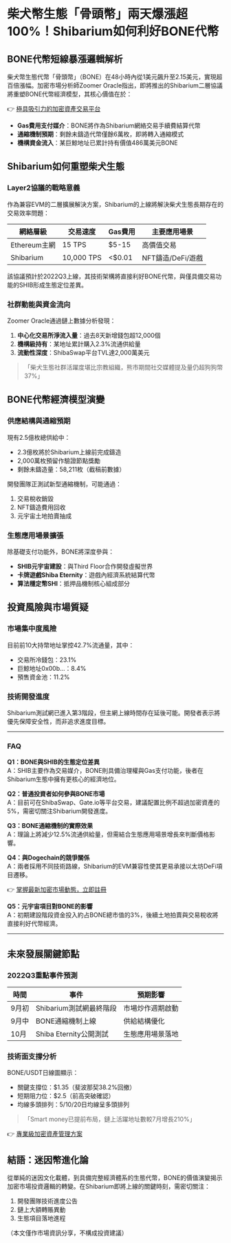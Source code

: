 # 柴犬幣生態「骨頭幣」兩天爆漲超100%！Shibarium如何利好BONE代幣  

## BONE代幣短線暴漲邏輯解析  
柴犬幣生態代幣「骨頭幣」（BONE）在48小時內從1美元飆升至2.15美元，實現超百倍漲幅。加密市場分析師Zoomer Oracle指出，即將推出的Shibarium二層協議將重塑BONE代幣經濟模型，其核心價值在於：  

👉 [極具吸引力的加密資產交易平台](https://bit.ly/okx_welcome)  

- **Gas費用支付媒介**：BONE將作為Shibarium網絡交易手續費結算代幣  
- **通縮機制預期**：剩餘未鑄造代幣僅餘6萬枚，即將轉入通縮模式  
- **機構資金流入**：某巨鯨地址已累計持有價值486萬美元BONE  

## Shibarium如何重塑柴犬生態  

### Layer2協議的戰略意義  
作為兼容EVM的二層擴展解決方案，Shibarium的上線將解決柴犬生態長期存在的交易效率問題：  

| 網絡層級 | 交易速度 | Gas費用 | 主要應用場景 |  
|---------|----------|---------|-------------|  
| Ethereum主網 | 15 TPS | $5-15 | 高價值交易 |  
| Shibarium | 10,000 TPS | <$0.01 | NFT鑄造/DeFi/遊戲 |  

該協議預計於2022Q3上線，其技術架構將直接利好BONE代幣，與僅具備交易功能的SHIB形成生態定位差異。

### 社群動能與資金流向  
Zoomer Oracle通過鏈上數據分析發現：  
1. **中心化交易所淨流入量**：過去8天新增錢包超12,000個  
2. **機構級持有**：某地址累計購入2.3%流通供給量  
3. **流動性深度**：ShibaSwap平台TVL達2,000萬美元  

>「柴犬生態社群活躍度堪比宗教組織，熊市期間社交媒體提及量仍超狗狗幣37%」  

## BONE代幣經濟模型演變  

### 供應結構與通縮預期  
現有2.5億枚總供給中：  
- 2.3億枚將於Shibarium上線前完成鑄造  
- 2,000萬枚預留作驗證節點獎勵  
- 剩餘未鑄造量：58,211枚（截稿前數據）  

開發團隊正測試新型通縮機制，可能通過：  
1. 交易稅收銷毀  
2. NFT鑄造費用回收  
3. 元宇宙土地拍賣抽成  

### 生態應用場景擴張  
除基礎支付功能外，BONE將深度參與：  
- **SHIB元宇宙建設**：與Third Floor合作開發虛擬世界  
- **卡牌遊戲Shiba Eternity**：遊戲內經濟系統結算代幣  
- **算法穩定幣SHI**：抵押品機制核心組成部分  

## 投資風險與市場質疑  

### 市場集中度風險  
目前前10大持幣地址掌控42.7%流通量，其中：  
- 交易所冷錢包：23.1%  
- 巨鯨地址0x00b...：8.4%  
- 預售資金池：11.2%  

### 技術開發進度  
Shibarium測試網已進入第3階段，但主網上線時間存在延後可能。開發者表示將優先保障安全性，而非追求進度目標。

---

### FAQ  

**Q1：BONE與SHIB的生態定位差異**  
A：SHIB主要作為交易媒介，BONE則具備治理權與Gas支付功能，後者在Shibarium生態中擁有更核心的經濟地位。

**Q2：普通投資者如何參與BONE市場**  
A：目前可在ShibaSwap、Gate.io等平台交易，建議配置比例不超過加密資產的5%，需密切關注Shibarium開發進度。

**Q3：BONE通縮機制的實際效果**  
A：理論上將減少12.5%流通供給量，但需結合生態應用場景增長來判斷價格影響。

**Q4：與Dogechain的競爭關係**  
A：兩者採用不同技術路線，Shibarium的EVM兼容性使其更易承接以太坊DeFi項目遷移。

👉 [掌握最新加密市場動態，立即註冊](https://bit.ly/okx_welcome)  

**Q5：元宇宙項目對BONE的影響**  
A：初期建設階段資金投入約占BONE總市值的3%，後續土地拍賣與交易稅收將直接利好代幣經濟。

---

## 未來發展關鍵節點  

### 2022Q3重點事件預測  
| 時間 | 事件 | 預期影響 |  
|------|------|----------|  
| 9月初 | Shibarium測試網最終階段 | 市場炒作週期啟動 |  
| 9月中 | BONE通縮機制上線 | 供給結構優化 |  
| 10月 | Shiba Eternity公開測試 | 生態應用場景落地 |  

### 技術面支撐分析  
BONE/USDT日線圖顯示：  
- 關鍵支撐位：$1.35（斐波那契38.2%回撤）  
- 短期阻力位：$2.5（前高突破確認）  
- 均線多頭排列：5/10/20日均線呈多頭排列  

>「Smart money已提前布局，鏈上活躍地址數較7月增長210%」

👉 [專業級加密資產管理方案](https://bit.ly/okx_welcome)  

## 結語：迷因幣進化論  
從單純的迷因文化載體，到具備完整經濟體系的生態代幣，BONE的價值演變揭示加密市場投資邏輯的轉變。在Shibarium即將上線的關鍵時刻，需密切關注：  
1. 開發團隊技術進度公告  
2. 鏈上大額轉賬異動  
3. 生態項目落地進程  

（本文僅作市場資訊分享，不構成投資建議）